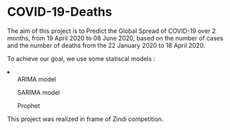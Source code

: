 # COVID-19-Deaths

The aim of this project is to Predict the Global Spread of COVID-19 over 2 months, from 19 April 2020 to 08 June 2020, based on the number of cases and the number of deaths from the 22 January 2020 to 18 April 2020.

To achieve our goal, we use some statiscal models :
<li>
    <ul> ARIMA model </ul>
    <ul> SARIMA model </ul>
    <ul> Prophet </ul>
</li>
  
This project was realized in frame of Zindi competition.
